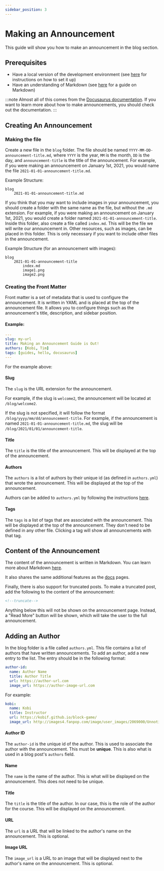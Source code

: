 ```yaml
---
sidebar_position: 3
---
```


# Making an Announcement

This guide will show you how to make an announcement in the blog section.

## Prerequisites

- Have a local version of the development environment (see [here](getting_started.md) for instructions on how to set it up)
- Have an understanding of Markdown (see [here](markdown_tutorial.md) for a guide on Markdown)

:::note
Almost all of this comes from the [Docusaurus documentation](https://docusaurus.io/docs/blog). If you want to learn more about how to make announcements, you should check out the documentation.
:::

## Creating An Announcement

### Making the file

Create a new file in the `blog` folder. The file should be named `YYYY-MM-DD-announcement-title.md`, where `YYYY` is the year, `MM` is the month, `DD` is the day, and `announcement-title` is the title of the announcement. For example, if you were making an announcement on January 1st, 2021, you would name the file `2021-01-01-announcement-title.md`.

Example Structure:

```text
blog
    2021-01-01-announcement-title.md
```

If you think that you may want to include images in your announcement, you should create a folder with the same name as the file, but without the `.md` extension. For example, if you were making an announcement on January 1st, 2021, you would create a folder named `2021-01-01-announcement-title`. Inside this folder, also create a file called `index.md`. This will be the file we will write our announcement in. Other resources, such as images, can be placed in this folder. This is only necessary if you want to include other files in the announcement.

Example Structure (for an announcement with images):

```text
blog
    2021-01-01-announcement-title
        index.md
        image1.png
        image2.png
```

### Creating the Front Matter

Front matter is a set of metadata that is used to configure the announcement. It is written in YAML and is placed at the top of the announcement file. It allows you to configure things such as the announcement's title, description, and sidebar position.

#### Example:

```yaml
---
slug: my-url
title: Making an Announcement Guide is Out!
authors: [Kobi, Tim]
tags: [guides, hello, docusaurus]
---
```

For the example above:

#### Slug
The `slug` is the URL extension for the announcement. 

For example, if the slug is `welcome2`, the announcement will be located at `/blog/welcome2`. 

If the slug is not specified, it will follow the format `/blog/yyyy/mm/dd/announcement-title`. For example, if the announcement is named `2021-01-01-announcement-title.md`, the slug will be `/blog/2021/01/01/announcement-title`.

#### Title
The `title` is the title of the announcement. This will be displayed at the top of the announcement.

#### Authors
The `authors` is a list of authors by their unique id (as defined in `authors.yml`) that wrote the announcement. This will be displayed at the top of the announcement. 

Authors can be added to `authors.yml` by following the instructions [here](#adding-an-author).

#### Tags
The `tags` is a list of tags that are associated with the announcement. This will be displayed at the top of the announcement. They don't need to be defined in any other file. Clicking a tag will show all announcements with that tag.


## Content of the Announcement

The content of the announcement is written in Markdown. You can learn more about Markdown [here](markdown_tutorial.md).

It also shares the same additional features as the [docs](making_a_guide.md) pages.

Finally, there is also support for truncated posts. To make a truncated post, add the following to the content of the announcement:

```markdown
<!--truncate-->
```

Anything below this will not be shown on the announcement page. Instead, a "Read More" button will be shown, which will take the user to the full announcement.

## Adding an Author

In the blog folder is a file called `authors.yml`. This file contains a list of authors that have written announcements. To add an author, add a new entry to the list. The entry should be in the following format:

```yaml
author-id:
  name: Author Name
  title: Author Title
  url: https://author-url.com
  image_url: https://author-image-url.com
```

For example:

```yaml
kobi:
  name: Kobi
  title: Instructor
  url: https://kobif.github.io/block-game/
  image_url: http://images4.fanpop.com/image/user_images/2069000/Unnoticed-2069013_266_394.jpg
```

#### Author ID
The `author-id` is the unique id of the author. This is used to associate the author with the announcement. This must be **unique**.
This is also what is used in a blog post's `authors` field.

#### Name
The `name` is the name of the author. This is what will be displayed on the announcement. This does not need to be unique.

#### Title
The `title` is the title of the author. In our case, this is the role of the author for the course. This will be displayed on the announcement.

#### URL
The `url` is a URL that will be linked to the author's name on the announcement. This is optional.

#### Image URL
The `image_url` is a URL to an image that will be displayed next to the author's name on the announcement. This is optional.